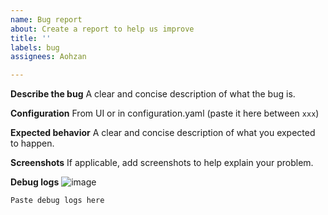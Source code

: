 ```yaml
---
name: Bug report
about: Create a report to help us improve
title: ''
labels: bug
assignees: Aohzan

---
```


**Describe the bug**
A clear and concise description of what the bug is.

**Configuration**
From UI or in configuration.yaml (paste it here between ```xxx```)

**Expected behavior**
A clear and concise description of what you expected to happen.

**Screenshots**
If applicable, add screenshots to help explain your problem.

**Debug logs**
![image](https://github.com/Aohzan/ipx800v5/assets/2736322/4e2a69a3-db12-4c6d-9aa5-a96aa2e4a2e1)
```
Paste debug logs here
```
